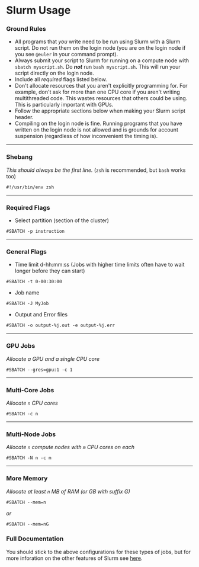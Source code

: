 # Slurm Usage

### Ground Rules
* All programs that _you_ write need to be run using Slurm with a Slurm script. Do not run them on the login node (you are on the login node if you see `@euler` in your command prompt).
* Always submit your script to Slurm for running on a compute node with `sbatch myscript.sh`. Do **_not_** run `bash myscript.sh`. This will run your script directly on the login node.
* Include all _required_ flags listed below.
* Don't allocate resources that you aren't explicitly programming for. For example, don't ask for more than one CPU core if you aren't writing multithreaded code. This wastes resources that others could be using. This is particularly important with GPUs.
* Follow the appropriate sections below when making your Slurm script header.
* Compiling on the login node is fine. Running programs that you have written on the login node is not allowed and is grounds for account suspension (regardless of how inconvenient the timing is).
---
### Shebang
*This should always be the first line.* (`zsh` is recommended, but `bash` works too)
```
#!/usr/bin/env zsh
```
---
### Required Flags
* Select partition (section of the cluster)
```
#SBATCH -p instruction
```
---
### General Flags
* Time limit d-hh:mm:ss (Jobs with higher time limits often have to wait longer before they can start)
```
#SBATCH -t 0-00:30:00
```
* Job name
```
#SBATCH -J MyJob
```
* Output and Error files
```
#SBATCH -o output-%j.out -e output-%j.err
```
---
### GPU Jobs
*Allocate a GPU and a single CPU core*
```
#SBATCH --gres=gpu:1 -c 1
```
---
### Multi-Core Jobs
*Allocate `n` CPU cores*
```
#SBATCH -c n
```
---
### Multi-Node Jobs
*Allocate `n` compute nodes with `m` CPU cores on each*
```
#SBATCH -N n -c m
```
---
### More Memory
*Allocate at least `n` MB of RAM (or GB with suffix G)*
```
#SBATCH --mem=n
```
_or_
```
#SBATCH --mem=nG
```

### Full Documentation
You should stick to the above configurations for these types of jobs, but for more inforation on the other features of Slurm see [here](https://slurm.schedmd.com/sbatch.html).
